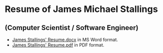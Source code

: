 # Resume of James Michael Stallings 
## (Computer Scientist / Software Engineer)
* [James Stallings' Resume.docx](https://github.com/coffee247/Resume/blob/master/Stallings%2C%20James%20M._Resume_Sept-2019_Final%20(1).docx) in MS Word format.
* [James Stallings' Resume.pdf](https://github.com/coffee247/Resume/blob/master/Stallings%2C%20James%20M._Resume_Sept-2019_Final.pdf) in PDF format.
